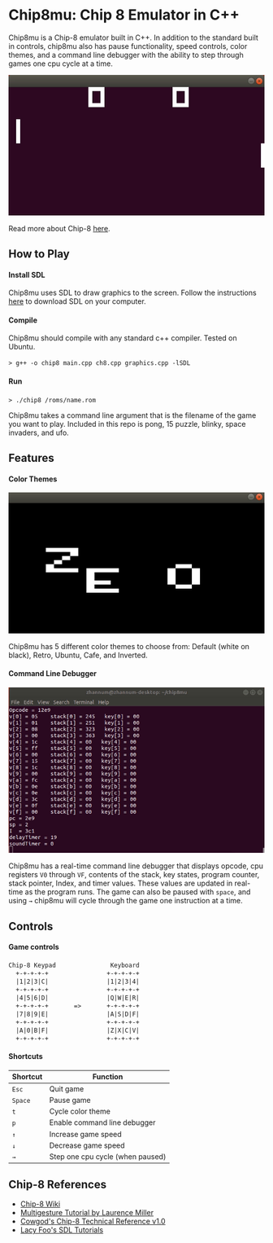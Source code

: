 # Chip8mu: Chip 8 Emulator in C++

Chip8mu is a Chip-8 emulator built in C++. In addition to the standard built in controls, chip8mu also has pause functionality, speed controls, color themes, and a command line debugger with the ability to step through games one cpu cycle at a time.

![pong](https://github.com/zachhannum/chip8mu/blob/master/gifs/pong.gif)

Read more about Chip-8 [here](https://en.wikipedia.org/wiki/CHIP-8).

## How to Play
#### Install SDL
Chip8mu uses SDL to draw graphics to the screen. Follow the instructions [here](http://lazyfoo.net/SDL_tutorials/lesson01/index.php) to download SDL on your computer.

#### Compile
Chip8mu should compile with any standard c++ compiler. Tested on Ubuntu.

`> g++ -o chip8 main.cpp ch8.cpp graphics.cpp -lSDL`

#### Run
`> ./chip8 /roms/name.rom`

Chip8mu takes a command line argument that is the filename of the game you want to play. Included in this repo is pong, 15 puzzle, blinky, space invaders, and ufo.

## Features
#### Color Themes

![themes](https://github.com/zachhannum/chip8mu/blob/master/gifs/themes.gif)

Chip8mu has 5 different color themes to choose from: Default (white on black), Retro, Ubuntu, Cafe, and Inverted.

#### Command Line Debugger

![debugger](https://github.com/zachhannum/chip8mu/blob/master/gifs/debug.gif)

Chip8mu has a real-time command line debugger that displays opcode, cpu registers `V0` through `VF`, contents of the stack, key states, program counter, stack pointer, Index, and timer values. These values are updated in real-time as the program runs. The game can also be paused with `space`, and using `→` chip8mu will cycle through the game one instruction at a time.

## Controls
#### Game controls

    Chip-8 Keypad               Keyboard
      +-+-+-+-+                +-+-+-+-+
      |1|2|3|C|                |1|2|3|4|
      +-+-+-+-+                +-+-+-+-+
      |4|5|6|D|                |Q|W|E|R|
      +-+-+-+-+       =>       +-+-+-+-+
      |7|8|9|E|                |A|S|D|F|
      +-+-+-+-+                +-+-+-+-+
      |A|0|B|F|                |Z|X|C|V|
      +-+-+-+-+                +-+-+-+-+
      
#### Shortcuts

| Shortcut | Function                         |
|----------|----------------------------------|
| `Esc`    | Quit game                        |
| `Space`  | Pause game                       |
| `t`      | Cycle color theme                |
| `p`      | Enable command line debugger     |
| `↑`      | Increase game speed              |
| `↓`      | Decrease game speed              |
| `→`      | Step one cpu cycle (when paused) |

## Chip-8 References
- [Chip-8 Wiki](https://en.wikipedia.org/wiki/CHIP-8)
- [Multigesture Tutorial by Laurence Miller](http://www.multigesture.net/articles/how-to-write-an-emulator-chip-8-interpreter/)
- [Cowgod's Chip-8 Technical Reference v1.0](http://devernay.free.fr/hacks/chip8/C8TECH10.HTM)
- [Lacy Foo's SDL Tutorials](http://lazyfoo.net/SDL_tutorials/)


